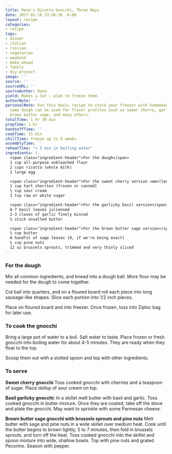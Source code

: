 ```yaml
---
title: Rena's Ricotta Gnocchi, Three Ways
date: 2017-01-16 23:56:26 -6:00
layout: recipe
categories:
- recipe
tags:
- dinner
- italian
- russian
- vegetarian
- weekend
- make-ahead
- family
- diy-project
image: ''
source: ''
sourceURL: ''
sourceAuthor: Rena
yield: Makes a lot – plan to freeze them.
authorNote: ''
personalNote: Use this basic recipe to stock your freezer with homemade gnocchi. The
  same dough can be used for flavor profiles such as sweet cherry, garlicky basil,
  brown butter sage, and many others.
totalTime: 1 hr 30 min
prepTime: 1 hr
handsoffTime: ''
cookTime: 15 min
chillTime: freeze up to 8 weeks
assemblyTime: ''
reheatTime: "< 5 min in boiling water"
ingredients: |-
  <span class="ingredient-header">For the dough</span>
  1 cup all-purpose unbleached flour
  2 cups ricotta (whole milk)
  1 large egg

  <span class="ingredient-header">For the sweet cherry version <em>(lenivie varneniki)</em></span>
  1 cup tart cherries (frozen or canned)
  ½ cup sour cream
  1 tsp raw or white sugar

  <span class="ingredient-header">For the garlicky basil version</span>
  6-7 basil leaves julienned
  2-3 cloves of garlic finely minced
  ¼ stick unsalted butter

  <span class="ingredient-header">For the brown butter sage version</span>
  ½ cup butter
  A handful of sage leaves (8, if we're being exact)
  ¼ cup pine nuts
  12 oz brussels sprouts, trimmed and very thinly sliced
---
```


### For the dough

Mix all common ingredients, and knead into a dough ball. More flour may be needed for the dough to come together.

Cut ball into quarters, and on a floured board roll each piece into long sausage-like shapes. Slice each portion into 1/2 inch pieces.

Place on floured board and into freezer. Once frozen, toss into Ziploc bag for later use.

### To cook the gnocchi

Bring a large pot of water to a boil. Salt water to taste. Place frozen or fresh gnocchi into boiling water for about 4-5 minutes. They are ready when they float to the top.

Scoop them out with a slotted spoon and top with other ingredients.


### To serve

**Sweet cherry gnocchi**
Toss cooked gnocchi with cherries and a teaspoon of sugar. Place dollop of sour cream on top.

**Basil garlicky gnocchi:**
In a skillet melt butter with basil and garlic. Toss cooked gnocchi in butter mixture. Once they are coated, take off the stove and plate the gnocchi. May want to sprinkle with some Parmesan cheese.

**Brown butter sage gnocchi with brussels sprouts and pine nuts**
Melt butter with sage and pine nuts in a wide skillet over medium heat. Cook until the butter begins to brown lightly, 5 to 7 minutes, then fold in brussels sprouts, and turn off the heat. Toss cooked gnocchi into the skillet and spoon mixture into wide, shallow bowls. Top with pine nuts and grated Pecorino. Season with pepper.
